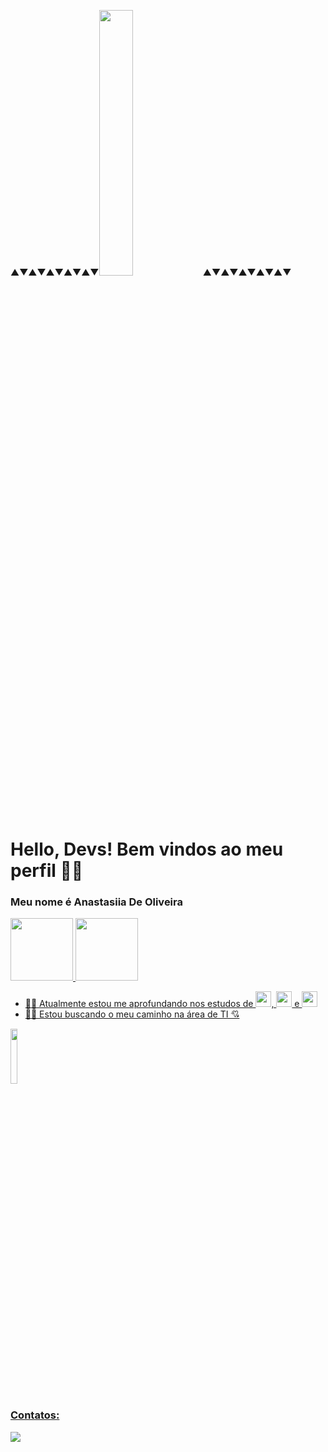 ▲▼▲▼▲▼▲▼▲▼<img  loading="lazy" width="33%" src="https://media.tenor.com/iviIq2uXz-kAAAAi/work-office.gif">▲▼▲▼▲▼▲▼▲▼


# Hello, Devs! Bem vindos ao meu perfil   🙋‍♀️
### Meu nome é Anastasiia De Oliveira 

<div>
<a href="https://github.com/AnastasiadeO">
<img loading="lazy" height="100em" src="https://github-readme-stats.vercel.app/api/top-langs/?username=AnastasiiadeO&layout=compact&langs_count=7"/>
<img loading="lazy" height="100em" src="https://github-readme-stats.vercel.app/api?username=AnastasiiadeO&show_icons=true&include_all_commits=true&count_private=true"/>
</div>
<p></p>

- 👩‍💻 Atualmente estou me aprofundando nos estudos de <img loading="lazy" src="https://cdn.jsdelivr.net/gh/devicons/devicon/icons/javascript/javascript-original.svg" width="25">, <img loading="lazy" src="https://github.com/AnastasiiadeO/optimizador_do_tempo/assets/142332232/9fa97b82-bfe0-4f7a-a2ed-cfaed8f827d6" width="25"> e <img loading="lazy" src="https://github.com/AnastasiiadeO/optimizador_do_tempo/assets/142332232/7c47a560-68ac-4795-98c8-697ad4e1f20d" width="25">
- 🕵️‍♀️ Estou buscando o meu caminho na área de TI 💘
<img  loading="lazy" width="15%" src="https://c.tenor.com/CzdMW7wnLn8AAAAC/tenor.gif">

### Contatos:
<div>
<a href="https://www.linkedin.com/in/anastasiia-de-oliveira-237686264" target="_blank"><img loading="lazy" src="https://img.shields.io/badge/-LinkedIn-%230077B5?style=for-the-badge&logo=linkedin&logoColor=white" target="_blank" hight="15"></a>   
</div>

